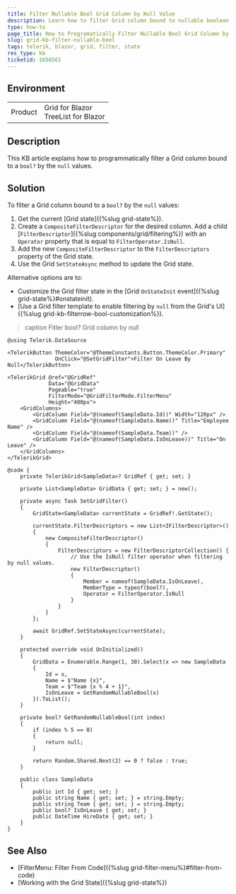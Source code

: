 ```yaml
---
title: Filter Nullable Bool Grid Column by Null Value
description: Learn how to filter Grid column bound to nullable boolean values programmatically. Discrover one of the many features of the Grid State.
type: how-to
page_title: How to Programatically Filter Nullable Bool Grid Column by Null Value
slug: grid-kb-filter-nullable-bool
tags: telerik, blazor, grid, filter, state
res_type: kb
ticketid: 1658561
---
```


## Environment

<table>
    <tbody>
        <tr>
            <td>Product</td>
            <td>Grid for Blazor <br /> TreeList for Blazor</td>
        </tr>
    </tbody>
</table>

## Description

This KB article explains how to programmatically filter a Grid column bound to a `bool?` by the `null` values.

## Solution

To filter a Grid column bound to a `bool?` by the `null` values:

1. Get the current [Grid state]({%slug grid-state%}).
1. Create a `CompositeFilterDescriptor` for the desired column. Add a child [`FilterDescriptor`]({%slug components/grid/filtering%}) with an `Operator` property that is equal to `FilterOperator.IsNull`.
1. Add the new `CompositeFilterDescriptor` to the `FilterDescriptors` property of the Grid state.
1. Use the Grid `SetStateAsync` method to update the Grid state.

Alternative options are to:

* Customize the Grid filter state in the [Grid `OnStateInit` event]({%slug grid-state%}#onstateinit).
* [Use a Grid filter template to enable filtering by `null` from the Grid's UI]({%slug grid-kb-filterrow-bool-customization%}).

>caption Fitler bool? Grid column by null

````CSHTML
@using Telerik.DataSource

<TelerikButton ThemeColor="@ThemeConstants.Button.ThemeColor.Primary"
               OnClick="@SetGridFilter">Filter On Leave By Null</TelerikButton>

<TelerikGrid @ref="@GridRef"
             Data="@GridData"
             Pageable="true"
             FilterMode="@GridFilterMode.FilterMenu"
             Height="400px">
    <GridColumns>
        <GridColumn Field="@(nameof(SampleData.Id))" Width="120px" />
        <GridColumn Field="@(nameof(SampleData.Name))" Title="Employee Name" />
        <GridColumn Field="@(nameof(SampleData.Team))" />
        <GridColumn Field="@(nameof(SampleData.IsOnLeave))" Title="On Leave" />
    </GridColumns>
</TelerikGrid>

@code {
    private TelerikGrid<SampleData>? GridRef { get; set; }

    private List<SampleData> GridData { get; set; } = new();

    private async Task SetGridFilter()
    {
        GridState<SampleData> currentState = GridRef!.GetState();

        currentState.FilterDescriptors = new List<IFilterDescriptor>()
        {
            new CompositeFilterDescriptor()
            {
                FilterDescriptors = new FilterDescriptorCollection() {
                    // Use the IsNull filter operator when filtering by null values.
                    new FilterDescriptor()
                    {
                        Member = nameof(SampleData.IsOnLeave),
                        MemberType = typeof(bool?),
                        Operator = FilterOperator.IsNull
                    }
                }
            }
        };

        await GridRef.SetStateAsync(currentState);
    }

    protected override void OnInitialized()
    {
        GridData = Enumerable.Range(1, 30).Select(x => new SampleData
        {
            Id = x,
            Name = $"Name {x}",
            Team = $"Team {x % 4 + 1}",
            IsOnLeave = GetRandomNullableBool(x)
        }).ToList();
    }

    private bool? GetRandomNullableBool(int index)
    {
        if (index % 5 == 0)
        {
            return null;
        }

        return Random.Shared.Next(2) == 0 ? false : true;
    }

    public class SampleData
    {
        public int Id { get; set; }
        public string Name { get; set; } = string.Empty;
        public string Team { get; set; } = string.Empty;
        public bool? IsOnLeave { get; set; }
        public DateTime HireDate { get; set; }
    }
}
````

## See Also

* [FilterMenu: Filter From Code]({%slug grid-filter-menu%}#filter-from-code)
* [Working with the Grid State]({%slug grid-state%})
